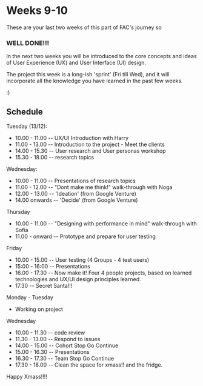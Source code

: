 # Weeks 9-10

These are your last two weeks of this part of FAC's journey so

### WELL DONE!!!

In the next two weeks you will be introduced to the core concepts and ideas of User Experience \(UX\) and User Interface \(UI\) design.

The project this week is a long-ish 'sprint' \(Fri till Wed\), and it will incorporate all the knowledge you have learned in the past few weeks.

:\)

## Schedule

Tuesday \(13/12\):

* 10.00 - 11.00 -- UX/UI Introduction with Harry
* 11.00 - 13.00 -- Introduction to the project - Meet the clients
* 14.00 - 15.30 -- User research and User personas workshop
* 15.30 - 18.00 -- research topics

Wednesday:

* 10.00 - 11.00 -- Presentations of research topics 
* 11.00 - 12.00 -- "Dont make me think!" walk-through with Noga
* 12.00 - 13.00 -- 'Ideation' \(from Google Venture\)
* 14.00 onwards -- 'Decide' \(from Google Venture\)

Thursday

* 10.00 - 11.00 -- "Designing with performance in mind" walk-through with Sofia
* 11.00 - onward -- Prototype and prepare for user testing

Friday

* 10.00 - 15.00 -- User testing \(4 Groups - 4 test users\)
* 15:00 - 16:00 -- Presentations
* 16.00 - 17.30 -- Now make it! Four 4 people projects, based on learned technologies and UX/UI design principles learned. 
* 17.30 -- Secret Santa!!!

Monday - Tuesday

* Working on project

Wednesday

* 10.00 - 11.30 -- code review
* 11.30 - 13.00 -- Respond to issues
* 14.00 - 15.00 -- Cohort Stop Go Continue
* 15.00 - 16.30 -- Presentations
* 16.30 - 17.30 -- Team Stop Go Continue
* 17.30 - 18.00 -- Clean the space for xmass!! and the fridge. 

Happy Xmass!!!!

